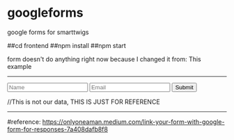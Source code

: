 # googleforms
google forms for smarttwigs 

##cd frontend
##npm install
##npm start

form doesn't do anything right now because I changed it from:
This example
 
 *****
 <form 
  method="POST"  action="https://docs.google.com/forms/d/{YOUR_FORM_ID_HERE}/formResponse"
>
  <input 
    class="input" 
    type="text"
    name="entry.748645480"
    placeholder="Name"
  />
  <input 
    class="input" 
    type="email"
    name="entry.919588971" 
    placeholder="Email" 
  />
  <button class="button" type="submit" >
    Submit
  </button>
</form>
 //This is not our data, THIS IS JUST FOR REFERENCE
 
 *****
 #reference: 
 https://onlyoneaman.medium.com/link-your-form-with-google-form-for-responses-7a408dafb8f8
